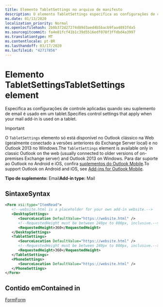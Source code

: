 ```yaml
---
title: Elemento TabletSettings no arquivo de manifesto
description: O elemento TabletSettings especifica as configurações de controle que se aplicam quando seu suplemento de email é usado em um Tablet.
ms.date: 01/13/2020
localization_priority: Normal
ms.openlocfilehash: 2b8b372d27274d89d3aed4b5bacb9faa4893fda5
ms.sourcegitcommit: fa4e81fcf41b1c39d5516edf078f3ffdbd4a3997
ms.translationtype: MT
ms.contentlocale: pt-BR
ms.lasthandoff: 03/17/2020
ms.locfileid: "42717856"
---
```

# <a name="tabletsettings-element"></a><span data-ttu-id="72624-103">Elemento TabletSettings</span><span class="sxs-lookup"><span data-stu-id="72624-103">TabletSettings element</span></span>

<span data-ttu-id="72624-104">Especifica as configurações de controle aplicadas quando seu suplemento de email é usado em um tablet.</span><span class="sxs-lookup"><span data-stu-id="72624-104">Specifies control settings that apply when your mail add-in is used on a tablet.</span></span>

> [!IMPORTANT]
> <span data-ttu-id="72624-105">O `TabletSettings` elemento só está disponível no Outlook clássico na Web (geralmente conectado a versões anteriores do Exchange Server local) e no Outlook 2013 no Windows.</span><span class="sxs-lookup"><span data-stu-id="72624-105">The `TabletSettings` element is available only in classic Outlook on the web (usually connected to older versions of on-premises Exchange server) and Outlook 2013 on Windows.</span></span> <span data-ttu-id="72624-106">Para dar suporte ao Outlook no Android e iOS, confira [suplementos do Outlook Mobile](../../outlook/outlook-mobile-addins.md).</span><span class="sxs-lookup"><span data-stu-id="72624-106">To support Outlook on Android and iOS, see [Add-ins for Outlook Mobile](../../outlook/outlook-mobile-addins.md).</span></span>

<span data-ttu-id="72624-107">**Tipo de suplemento:** Email</span><span class="sxs-lookup"><span data-stu-id="72624-107">**Add-in type:** Mail</span></span>

## <a name="syntax"></a><span data-ttu-id="72624-108">Sintaxe</span><span class="sxs-lookup"><span data-stu-id="72624-108">Syntax</span></span>

```XML
<Form xsi:type="ItemRead">
   <!--website.html is a placeholder for your own add-in website.-->
   <DesktopSettings>
      <SourceLocation DefaultValue="https://website.html" />
      <!--RequestedHeight must be between 240px to 800px, inclusive.-->
      <RequestedHeight>360</RequestedHeight>
   </DesktopSettings>
   <TabletSettings>
      <SourceLocation DefaultValue="https://website.html" />
      <!--RequestedHeight must be between 240px to 800px, inclusive.-->
      <RequestedHeight>360</RequestedHeight>
   </TabletSettings>
   <PhoneSettings>
      <SourceLocation DefaultValue="https://website.html" />
   </PhoneSettings>
</Form>
```

## <a name="contained-in"></a><span data-ttu-id="72624-109">Contido em</span><span class="sxs-lookup"><span data-stu-id="72624-109">Contained in</span></span>

[<span data-ttu-id="72624-110">Form</span><span class="sxs-lookup"><span data-stu-id="72624-110">Form</span></span>](form.md)


